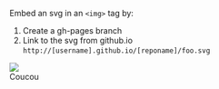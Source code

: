

Embed an svg in an `<img>` tag by:

1. Create a gh-pages branch
2. Link to the svg from github.io `http://[username].github.io/[reponame]/foo.svg`

<img src="http://jeanlaurent.github.io/svg-embed/kiwi.svg">

<div id="replace">Coucou</div>
<script>
  var div = document.getElementById("replace")
  div.innerHTML= 'oh Yeah'
</script>
